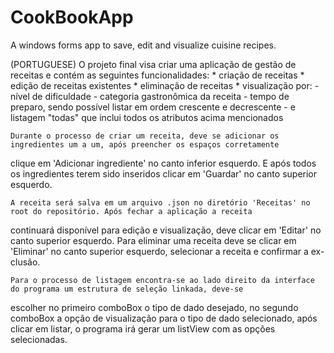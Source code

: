 # CookBookApp
A windows forms app to save, edit and visualize cuisine recipes.

(PORTUGUESE)
O projeto final visa criar uma aplicação de gestão de receitas e contém as seguintes funcionalidades:
	* criação de receitas
	* edição de receitas existentes
	* eliminação de receitas
	* visualização por:
		- nível de dificuldade
		- categoria gastronômica da receita
		- tempo de preparo, sendo possível listar em ordem crescente e decrescente
		- e listagem "todas" que inclui todos os atributos acima mencionados
	
	Durante o processo de criar um receita, deve se adicionar os ingredientes um a um, após preencher os espaços corretamente
clique em 'Adicionar ingrediente' no canto inferior esquerdo. E após todos os ingredientes terem sido inseridos clicar em 'Guardar'
no canto superior esquerdo.

	A receita será salva em um arquivo .json no diretório 'Receitas' no root do repositório. Após fechar a aplicação a receita
continuará disponível para edição e visualização, deve clicar em 'Editar' no canto superior esquerdo.
	Para eliminar uma receita deve se clicar em 'Eliminar' no canto superior esquerdo, selecionar a receita e confirmar a ex-
clusão.

	Para o processo de listagem encontra-se ao lado direito da interface do programa um estrutura de seleção linkada, deve-se
escolher no primeiro comboBox o tipo de dado desejado, no segundo comboBox a opção de visualização para o tipo de dado selecionado,
após clicar em listar, o programa irá gerar um listView com as opções selecionadas.

